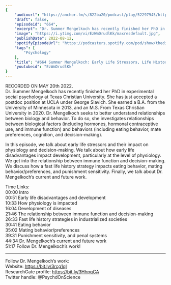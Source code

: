 ```yaml
---
{
	"audiourl": "https://anchor.fm/s/822ba20/podcast/play/52297945/https%3A%2F%2Fd3ctxlq1ktw2nl.cloudfront.net%2Fstaging%2F2022-4-20%2F8121a3b6-2064-a538-0a2b-4190b8a3c553.m4a",
	"draft": false,
	"episodeid": "664",
	"excerpt": "Dr. Summer Mengelkoch has recently finished her PhD in experimental social psychology at Texas Christian University. She has just accepted a postdoc position at UCLA under George Slavich. She earned a B.A. from the University of Minnesota in 2013, and an M.S. From Texas Christian University in 2020. Dr. Mengelkoch seeks to better understand relationships between biology and behavior. To do so, she investigates relationships between biological factors (including hormones, hormonal contraceptive use, and immune function) and behaviors (including eating behavior, mate preferences, cognition, and decision-making).",
	"image": "https://i.ytimg.com/vi/EzWmDrudlKk/maxresdefault.jpg",
	"publishDate": 2022-08-12,
	"spotifyEpisodeUrl": "https://podcasters.spotify.com/pod/show/thedissenter/episodes/664-Summer-Mengelkoch-Early-Life-Stressors--Life-History--Physiology--and-Decision-Making-e1iqgop",
	"tags": [
		"Psychology"
	],
	"title": "#664 Summer Mengelkoch: Early Life Stressors, Life History, Physiology, and Decision-Making",
	"youtubeid": "EzWmDrudlKk"
}
---
```

RECORDED ON MAY 20th 2022.  
Dr. Summer Mengelkoch has recently finished her PhD in experimental social psychology at Texas Christian University. She has just accepted a postdoc position at UCLA under George Slavich. She earned a B.A. from the University of Minnesota in 2013, and an M.S. From Texas Christian University in 2020. Dr. Mengelkoch seeks to better understand relationships between biology and behavior. To do so, she investigates relationships between biological factors (including hormones, hormonal contraceptive use, and immune function) and behaviors (including eating behavior, mate preferences, cognition, and decision-making).

In this episode, we talk about early life stressors and their impact on physiology and decision-making. We talk about how early life disadvantages impact development, particularly at the level of physiology. We get into the relationship between immune function and decision-making. We discuss how a fast life history strategy impacts eating behavior, mating behavior/preferences, and punishment sensitivity. Finally, we talk about Dr. Mengelkoch’s current and future work.

Time Links:  
<time>00:00</time> Intro  
<time>00:51</time> Early life disadvantages and development  
<time>10:33</time> How physiology is impacted  
<time>16:04</time> Development of diseases  
<time>21:46</time> The relationship between immune function and decision-making  
<time>26:33</time> Fast life history strategies in industrialized societies  
<time>30:41</time> Eating behavior  
<time>35:02</time> Mating behavior/preferences  
<time>39:31</time> Punishment sensitivity, and penal systems  
<time>44:34</time> Dr. Mengelkoch’s current and future work  
<time>51:17</time> Follow Dr. Mengelkoch’s work!

---

Follow Dr. Mengelkoch’s work:  
Website: https://bit.ly/3rcg1ql  
ResearchGate profile: https://bit.ly/3HhpqCA  
Twitter handle: @PsychdOnScience
